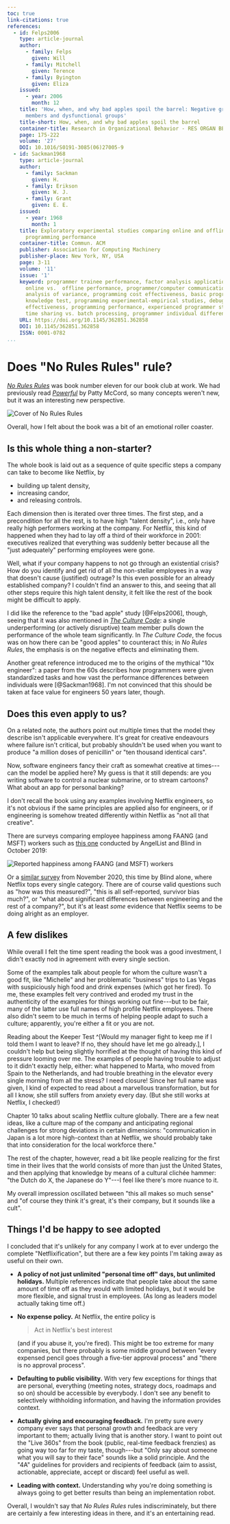 ```yaml
---
toc: true
link-citations: true
references:
  - id: Felps2006
    type: article-journal
    author:
      - family: Felps
        given: Will
      - family: Mitchell
        given: Terence
      - family: Byington
        given: Eliza
    issued:
      - year: 2006
        month: 12
    title: 'How, when, and why bad apples spoil the barrel: Negative group
      members and dysfunctional groups'
    title-short: How, when, and why bad apples spoil the barrel
    container-title: Research in Organizational Behavior - RES ORGAN BEH
    page: 175-222
    volume: '27'
    DOI: 10.1016/S0191-3085(06)27005-9
  - id: Sackman1968
    type: article-journal
    author:
      - family: Sackman
        given: H.
      - family: Erikson
        given: W. J.
      - family: Grant
        given: E. E.
    issued:
      - year: 1968
        month: 1
    title: Exploratory experimental studies comparing online and offline
      programming performance
    container-title: Commun. ACM
    publisher: Association for Computing Machinery
    publisher-place: New York, NY, USA
    page: 3-11
    volume: '11'
    issue: '1'
    keyword: programmer trainee performance, factor analysis application,
      online vs.  offline performance, programmer/computer communication,
      analysis of variance, programming cost effectiveness, basic programming
      knowledge test, programming experimental-empirical studies, debugging
      effectiveness, programming performance, experienced programmer study,
      time sharing vs. batch processing, programmer individual differences
    URL: https://doi.org/10.1145/362851.362858
    DOI: 10.1145/362851.362858
    ISSN: 0001-0782
...
```


# Does "No Rules Rules" rule?

[*No Rules Rules*][nrr] was book number eleven for our book club at work. We
had previously read [*Powerful*] by Patty McCord, so many concepts weren't new,
but it was an interesting new perspective.

![Cover of *No Rules Rules*](images/2021-01-01-nrr-cover.jpg)

Overall, how I felt about the book was a bit of an emotional roller coaster.

[nrr]: <https://www.penguinrandomhouse.com/books/606529/no-rules-rules-by-reed-hastings-and-erin-meyer/>
[*Powerful*]: <https://pattymccord.com/book/>


## Is this whole thing a non-starter?

The whole book is laid out as a sequence of quite specific steps a company can
take to become like Netflix, by

- building up talent density,
- increasing candor,
- and releasing controls.

Each dimension then is iterated over three times. The first step, and a
precondition for all the rest, is to have high "talent density", i.e., only
have really high performers working at the company. For Netflix, this kind of
happened when they had to lay off a third of their workforce in 2001:
executives realized that everything was suddenly better because all the "just
adequately" performing employees were gone.

Well, what if your company happens to not go through an existential crisis? How
do you identify and get rid of all the non-stellar employees in a way that
doesn't cause (justified) outrage? Is this even possible for an already
established company? I couldn't find an answer to this, and seeing that all
other steps require this high talent density, it felt like the rest of the book
might be difficult to apply.

I did like the reference to the "bad apple" study [@Felps2006], though, seeing
that it was also mentioned in [*The Culture Code*][tcc]: a single
underperforming (or actively disruptive) team member pulls down the performance
of the whole team significantly. In *The Culture Code*, the focus was on how
there can be "good apples" to counteract this; in *No Rules Rules*, the
emphasis is on the negative effects and eliminating them.

Another great reference introduced me to the origins of the mythical "10x
engineer": a paper from the 60s describes how programmers were given
standardized tasks and how vast the performance differences between individuals
were [@Sackman1968]. I'm not convinced that this should be taken at face value
for engineers 50 years later, though.

[tcc]: <2020-09-06-culture-code-takeaways.html>

## Does this even apply to us?

On a related note, the authors point out multiple times that the model they
describe isn't applicable everywhere. It's great for creative endeavours where
failure isn't critical, but probably shouldn't be used when you want to
produce "a million doses of penicillin" or "ten thousand identical cars".

Now, software engineers fancy their craft as somewhat creative at times---can
the model be applied here? My guess is that it still depends: are you writing
software to control a nuclear submarine, or to stream cartoons? What about an
app for personal banking?

I don't recall the book using any examples involving Netflix engineers, so it's
not obvious if the same principles are applied also for engineers, or if
engineering is somehow treated differently within Netflix as "not all that
creative". 

There are surveys comparing employee happiness among FAANG (and MSFT) workers
such as [this one][angel] conducted by AngelList and Blind in October 2019:

![Reported happiness among FAANG (and MSFT) workers](images/2021-01-01-faang-happiness.png)

Or a [similar survey][blind] from November 2020, this time by Blind alone,
where Netflix tops every single category. There are of course valid questions
such as "how was this measured?", "this is all self-reported, survivor bias
much?", or "what about significant differences between engineering and the rest
of a company?", but it's at least *some* evidence that Netflix seems to be
doing alright as an employer.

[angel]: <https://angel.co/blog/over-60-of-employees-are-happy-at-startups-far-outpacing-faang-and-msft>
[blind]: <https://www.teamblind.com/blog/index.php/2020/11/17/which-faang-is-best-to-work-for-we-figured-it-out/>

## A few dislikes

While overall I felt the time spent reading the book was a good investment, I
didn't exactly nod in agreement with every single section.

Some of the examples talk about people for whom the culture wasn't a good fit,
like "Michelle" and her problematic "business" trips to Las Vegas with
suspiciously high food and drink expenses (which got her fired). To me, these
examples felt very contrived and eroded my trust in the authenticity of the
examples for things working out fine---but to be fair, many of the latter use
full names of high profile Netflix employees. There also didn't seem to be much
in terms of helping people adapt to such a culture; apparently, you're either a
fit or you are not.

Reading about the Keeper Test ^[Would my manager fight to keep me if I told
them I want to leave? If no, they should have let me go already.], I couldn't
help but being slightly horrified at the thought of having this kind of
pressure looming over me. The examples of people having trouble to adjust to it
didn't exactly help, either: what happened to Marta, who moved from Spain to
the Netherlands, and had trouble breathing in the elevator every single morning
from all the stress? I need closure! Since her full name was given, I kind of
expected to read about a marvellous transformation, but for all I know, she
still suffers from anxiety every day. (But she still works at Netflix, I
checked!)

Chapter 10 talks about scaling Netflix culture globally. There are a few neat
ideas, like a culture map of the company and anticipating regional challenges
for strong deviations in certain dimensions: "communication in Japan is a lot
more high-context than at Netflix, we should probably take that into
consideration for the local workforce there."

The rest of the chapter, however, read a bit like people realizing for the
first time in their lives that the world consists of more than just the United
States, and then applying that knowledge by means of a cultural clichée hammer:
"the Dutch do X, the Japanese do Y"---I feel like there's more nuance to it.

My overall impression oscillated between "this all makes so much sense" and "of
course they think it's great, it's their company, but it sounds like a cult".

## Things I'd be happy to see adopted

I concluded that it's unlikely for any company I work at to ever undergo the
complete "Netflixification", but there are a few key points I'm taking away as
useful on their own.

- **A policy of not just unlimited "personal time off" days, but unlimited
  holidays.** Multiple references indicate that people take about the same
  amount of time off as they would with limited holidays, but it would be more
  flexible, and signal trust in employees. (As long as leaders model actually
  taking time off.)
- **No expense policy.** At Netflix, the entire policy is

  > Act in Netflix's best interest

  (and if you abuse it, you're fired). This might be too extreme for many
  companies, but there probably is some middle ground between "every expensed
  pencil goes through a five-tier approval process" and "there is no approval
  process".
- **Defaulting to public visibility.** With very few exceptions for things that
  are personal, everything (meeting notes, strategy docs, roadmaps and so on)
  should be accessible by everybody. I don't see any benefit to selectively
  withholding information, and having the information provides context.
- **Actually giving and encouraging feedback.** I'm pretty sure every company
  ever says that personal growth and feedback are very important to them;
  actually living that is another story. I want to point out the "Live 360s"
  from the book (public, real-time feedback frenzies) as going way too far for
  my taste, though---but "Only say about someone what you will say to their
  face" sounds like a solid principle. And the "4A" guidelines for providers
  and recipients of feedback (aim to assist, actionable, appreciate, accept or
  discard) feel useful as well.
- **Leading with context.** Understanding why you're doing something is always
  going to get better results than being an implementation robot.

Overall, I wouldn't say that *No Rules Rules* rules indiscriminately, but there
are certainly a few interesting ideas in there, and it's an entertaining read.
